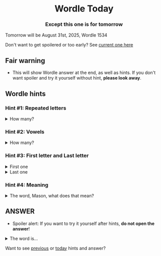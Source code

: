 <h1 align="center">
Wordle Today
</h1>

<h3 align="center">
Except this one is for tomorrow
</h3>

Tomorrow will be August 31st, 2025, Wordle 1534

Don't want to get spoilered or too early? See [current one here](README.md)

## Fair warning
- This will show Wordle answer at the end, as well as hints. If you don't want spoiler and try it yourself without hint, **please look away**.

## Wordle hints

### Hint #1: Repeated letters
<details>
  <summary>How many?</summary>
  Zero repeated letters.
</details>

### Hint #2: Vowels
<details>
  <summary>How many?</summary>
  There are 2 vowels. 
</details>

### Hint #3: First letter and Last letter
<details>
  <summary>First one</summary>
  Begins with the letter "P"
</details>
<details>
  <summary>Last one</summary>
  Ends with the letter "L"
</details>

### Hint #4: Meaning
<details>
  <summary>The word, Mason, what does that mean?</summary>
  One of the component parts of the corolla of a flower. It applies particularly, but not necessarily only, when the corolla consists of separate parts, that is when the petals are not connately fused. Petals are often brightly colored.
</details>

## ANSWER
- Spoiler alert: If you want to try it yourself after hints, **do not open the answer**!

<details>
  <summary>The word is...</summary>
  PETAL
</details>

Want to see [previous](PREVIOUS.md) or [today](README.md) hints and answer?